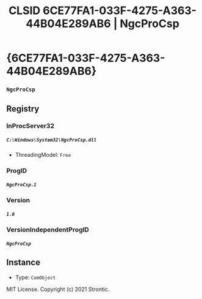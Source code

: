 ﻿---
title: "CLSID 6CE77FA1-033F-4275-A363-44B04E289AB6 | NgcProCsp"
excerpt: What is COM-Object CLSID 6CE77FA1-033F-4275-A363-44B04E289AB6?
---

# {6CE77FA1-033F-4275-A363-44B04E289AB6}

### `NgcProCsp`

## Registry


### InProcServer32

##### `C:\Windows\System32\NgcProCsp.dll`
* ThreadingModel: `Free`

### ProgID

##### `NgcProCsp.1`

### Version

##### `1.0`

### VersionIndependentProgID

##### `NgcProCsp`

## Instance

* Type: `ComObject`

MIT License. Copyright (c) 2021 Strontic.


